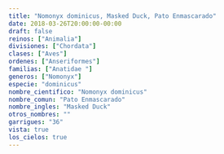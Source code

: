 ```yaml
---
title: "Nomonyx dominicus, Masked Duck, Pato Enmascarado"
date: 2018-03-26T20:00:00-00:00
draft: false
reinos: ["Animalia"]
divisiones: ["Chordata"]
clases: ["Aves"]
ordenes: ["Anseriformes"]
familias: ["Anatidae "]
generos: ["Nomonyx"]
especie: "dominicus"
nombre_cientifico: "Nomonyx dominicus"
nombre_comun: "Pato Enmascarado"
nombre_ingles: "Masked Duck"
otros_nombres: ""
garrigues: "36"
vista: true
los_cielos: true
---
```

